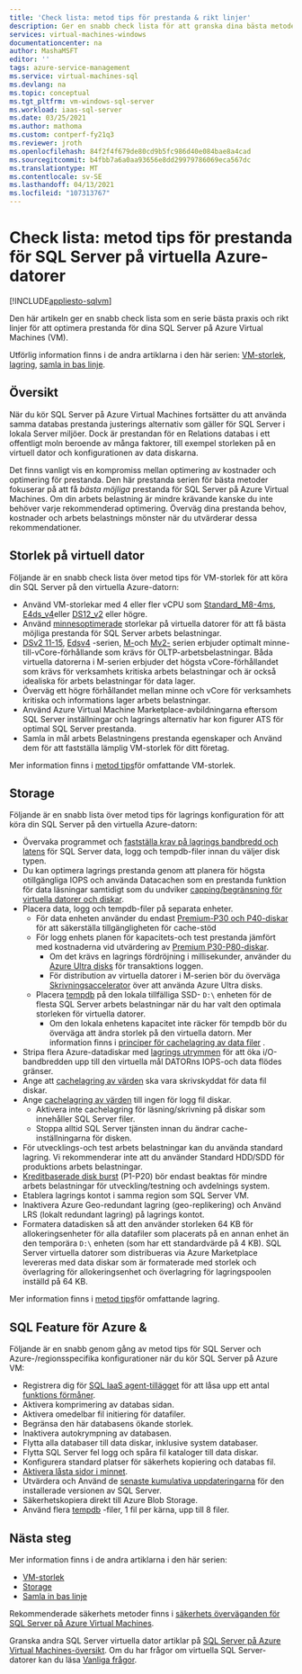 ```yaml
---
title: 'Check lista: metod tips för prestanda & rikt linjer'
description: Ger en snabb check lista för att granska dina bästa metoder och rikt linjer för att optimera prestanda för dina SQL Server på Azure Virtual Machine (VM).
services: virtual-machines-windows
documentationcenter: na
author: MashaMSFT
editor: ''
tags: azure-service-management
ms.service: virtual-machines-sql
ms.devlang: na
ms.topic: conceptual
ms.tgt_pltfrm: vm-windows-sql-server
ms.workload: iaas-sql-server
ms.date: 03/25/2021
ms.author: mathoma
ms.custom: contperf-fy21q3
ms.reviewer: jroth
ms.openlocfilehash: 84f2f4f679de80cd9b5fc986d40e084bae8a4cad
ms.sourcegitcommit: b4fbb7a6a0aa93656e8dd29979786069eca567dc
ms.translationtype: MT
ms.contentlocale: sv-SE
ms.lasthandoff: 04/13/2021
ms.locfileid: "107313767"
---
```

# <a name="checklist-performance-best-practices-for-sql-server-on-azure-vms"></a>Check lista: metod tips för prestanda för SQL Server på virtuella Azure-datorer
[!INCLUDE[appliesto-sqlvm](../../includes/appliesto-sqlvm.md)]

Den här artikeln ger en snabb check lista som en serie bästa praxis och rikt linjer för att optimera prestanda för dina SQL Server på Azure Virtual Machines (VM). 

Utförlig information finns i de andra artiklarna i den här serien: [VM-storlek](performance-guidelines-best-practices-vm-size.md), [lagring](performance-guidelines-best-practices-storage.md), [samla in bas linje](performance-guidelines-best-practices-collect-baseline.md). 


## <a name="overview"></a>Översikt

När du kör SQL Server på Azure Virtual Machines fortsätter du att använda samma databas prestanda justerings alternativ som gäller för SQL Server i lokala Server miljöer. Dock är prestandan för en Relations databas i ett offentligt moln beroende av många faktorer, till exempel storleken på en virtuell dator och konfigurationen av data diskarna.

Det finns vanligt vis en kompromiss mellan optimering av kostnader och optimering för prestanda. Den här prestanda serien för bästa metoder fokuserar på att få *bästa möjliga* prestanda för SQL Server på Azure Virtual Machines. Om din arbets belastning är mindre krävande kanske du inte behöver varje rekommenderad optimering. Överväg dina prestanda behov, kostnader och arbets belastnings mönster när du utvärderar dessa rekommendationer.

## <a name="vm-size"></a>Storlek på virtuell dator

Följande är en snabb check lista över metod tips för VM-storlek för att köra din SQL Server på den virtuella Azure-datorn: 

- Använd VM-storlekar med 4 eller fler vCPU som [Standard_M8-4ms](../../../virtual-machines/m-series.md), [E4ds_v4](../../../virtual-machines/edv4-edsv4-series.md#edv4-series)eller [DS12_v2](../../../virtual-machines/dv2-dsv2-series-memory.md#dsv2-series-11-15) eller högre. 
- Använd [minnesoptimerade](../../../virtual-machines/sizes-memory.md) storlekar på virtuella datorer för att få bästa möjliga prestanda för SQL Server arbets belastningar. 
- [DSv2 11-15](../../../virtual-machines/dv2-dsv2-series-memory.md), [Edsv4](../../../virtual-machines/edv4-edsv4-series.md) -serien, [M-](../../../virtual-machines/m-series.md)och [Mv2-](../../../virtual-machines/mv2-series.md) serien erbjuder optimalt minne-till-vCore-förhållande som krävs för OLTP-arbetsbelastningar. Båda virtuella datorerna i M-serien erbjuder det högsta vCore-förhållandet som krävs för verksamhets kritiska arbets belastningar och är också idealiska för arbets belastningar för data lager. 
- Överväg ett högre förhållandet mellan minne och vCore för verksamhets kritiska och informations lager arbets belastningar. 
- Använd Azure Virtual Machine Marketplace-avbildningarna eftersom SQL Server inställningar och lagrings alternativ har kon figurer ATS för optimal SQL Server prestanda. 
- Samla in mål arbets Belastningens prestanda egenskaper och Använd dem för att fastställa lämplig VM-storlek för ditt företag.

Mer information finns i [metod tips](performance-guidelines-best-practices-vm-size.md)för omfattande VM-storlek. 

## <a name="storage"></a>Storage

Följande är en snabb lista över metod tips för lagrings konfiguration för att köra din SQL Server på den virtuella Azure-datorn: 

- Övervaka programmet och [fastställa krav på lagrings bandbredd och latens](../../../virtual-machines/premium-storage-performance.md#counters-to-measure-application-performance-requirements) för SQL Server data, logg och tempdb-filer innan du väljer disk typen. 
- Du kan optimera lagrings prestanda genom att planera för högsta otillgängliga IOPS och använda Datacachen som en prestanda funktion för data läsningar samtidigt som du undviker [capping/begränsning för virtuella datorer och diskar](../../../virtual-machines/premium-storage-performance.md#throttling).
- Placera data, logg och tempdb-filer på separata enheter.
    - För data enheten använder du endast [Premium-P30 och P40-diskar](../../../virtual-machines/disks-types.md#premium-ssd) för att säkerställa tillgängligheten för cache-stöd
    - För logg enhets planen för kapacitets-och test prestanda jämfört med kostnaderna vid utvärdering av [Premium P30-P80-diskar](../../../virtual-machines/disks-types.md#premium-ssd).
      - Om det krävs en lagrings fördröjning i millisekunder, använder du [Azure Ultra disks](../../../virtual-machines/disks-types.md#ultra-disk) för transaktions loggen. 
      - För distribution av virtuella datorer i M-serien bör du överväga [Skrivningsaccelerator](../../../virtual-machines/how-to-enable-write-accelerator.md) över att använda Azure Ultra disks.
    - Placera [tempdb](/sql/relational-databases/databases/tempdb-database) på den lokala tillfälliga SSD- `D:\` enheten för de flesta SQL Server arbets belastningar när du har valt den optimala storleken för virtuella datorer. 
      - Om den lokala enhetens kapacitet inte räcker för tempdb bör du överväga att ändra storlek på den virtuella datorn. Mer information finns i [principer för cachelagring av data filer](performance-guidelines-best-practices-storage.md#data-file-caching-policies) .
- Stripa flera Azure-datadiskar med [lagrings utrymmen](/windows-server/storage/storage-spaces/overview) för att öka i/O-bandbredden upp till den virtuella mål DATORns IOPS-och data flödes gränser.
- Ange att [cachelagring av värden](../../../virtual-machines/disks-performance.md#virtual-machine-uncached-vs-cached-limits) ska vara skrivskyddat för data fil diskar.
- Ange [cachelagring av värden](../../../virtual-machines/disks-performance.md#virtual-machine-uncached-vs-cached-limits) till ingen för logg fil diskar.
    - Aktivera inte cachelagring för läsning/skrivning på diskar som innehåller SQL Server filer. 
    - Stoppa alltid SQL Server tjänsten innan du ändrar cache-inställningarna för disken.
- För utvecklings-och test arbets belastningar kan du använda standard lagring. Vi rekommenderar inte att du använder Standard HDD/SDD för produktions arbets belastningar.
- [Kreditbaserade disk burst](../../../virtual-machines/disk-bursting.md#credit-based-bursting) (P1-P20) bör endast beaktas för mindre arbets belastningar för utveckling/testning och avdelnings system.
- Etablera lagrings kontot i samma region som SQL Server VM. 
- Inaktivera Azure Geo-redundant lagring (geo-replikering) och Använd LRS (lokalt redundant lagring) på lagrings kontot.
- Formatera datadisken så att den använder storleken 64 KB för allokeringsenheter för alla datafiler som placerats på en annan enhet än den temporära `D:\` enheten (som har ett standardvärde på 4 KB). SQL Server virtuella datorer som distribueras via Azure Marketplace levereras med data diskar som är formaterade med storlek och överlagring för allokeringsenhet och överlagring för lagringspoolen inställd på 64 KB. 

Mer information finns i [metod tips](performance-guidelines-best-practices-storage.md)för omfattande lagring. 


## <a name="azure--sql-feature-specific"></a>SQL Feature för Azure &

Följande är en snabb genom gång av metod tips för SQL Server och Azure-/regionsspecifika konfigurationer när du kör SQL Server på Azure VM: 

- Registrera dig för [SQL IaaS agent-tillägget](sql-agent-extension-manually-register-single-vm.md) för att låsa upp ett antal [funktions förmåner](sql-server-iaas-agent-extension-automate-management.md#feature-benefits). 
- Aktivera komprimering av databas sidan.
- Aktivera omedelbar fil initiering för datafiler.
- Begränsa den här databasens ökande storlek.
- Inaktivera autokrympning av databasen.
- Flytta alla databaser till data diskar, inklusive system databaser.
- Flytta SQL Server fel logg och spåra fil kataloger till data diskar.
- Konfigurera standard platser för säkerhets kopiering och databas fil.
- [Aktivera låsta sidor i minnet](/sql/database-engine/configure-windows/enable-the-lock-pages-in-memory-option-windows).
- Utvärdera och Använd de [senaste kumulativa uppdateringarna](/sql/database-engine/install-windows/latest-updates-for-microsoft-sql-server) för den installerade versionen av SQL Server.
- Säkerhetskopiera direkt till Azure Blob Storage.
- Använd flera [tempdb](/sql/relational-databases/databases/tempdb-database#optimizing-tempdb-performance-in-sql-server) -filer, 1 fil per kärna, upp till 8 filer.



## <a name="next-steps"></a>Nästa steg

Mer information finns i de andra artiklarna i den här serien:
- [VM-storlek](performance-guidelines-best-practices-vm-size.md)
- [Storage](performance-guidelines-best-practices-storage.md)
- [Samla in bas linje](performance-guidelines-best-practices-collect-baseline.md)

Rekommenderade säkerhets metoder finns i [säkerhets överväganden för SQL Server på Azure Virtual Machines](security-considerations-best-practices.md).

Granska andra SQL Server virtuella dator artiklar på [SQL Server på Azure Virtual Machines-översikt](sql-server-on-azure-vm-iaas-what-is-overview.md). Om du har frågor om virtuella SQL Server-datorer kan du läsa [Vanliga frågor](frequently-asked-questions-faq.md).
